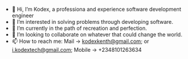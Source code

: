 - 👋 Hi, I’m Kodex, a professiona and experience software development engineer
- 👀 I’m interested in solving problems through developing software.
- 🌱 I’m currently in the path of recreation and perfection.
- 💞️ I’m looking to collaborate on whatever that could change the world.
- 📫 How to reach me: Mail -> kodexkenth@gmail.com; or i.kodextech@gmail.com; Mobile -> +2348101263634

<!---
KodexDigital/KodexDigital is a ✨ special ✨ repository because its `README.md` (this file) appears on your GitHub profile.
You can click the Preview link to take a look at your changes.
--->
